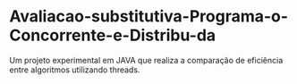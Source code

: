 # Avaliacao-substitutiva-Programa-o-Concorrente-e-Distribu-da
Um projeto experimental em JAVA que realiza a comparação de eficiência entre algoritmos utilizando threads. 
